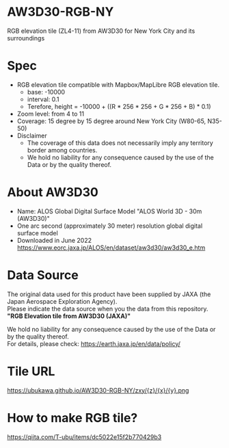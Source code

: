 # AW3D30-RGB-NY
RGB elevation tile (ZL4-11) from AW3D30  for New York City and its surroundings

# Spec
* RGB elevation tile compatible with Mapbox/MapLibre RGB elevation tile.
	* base: -10000
	* interval: 0.1
	* Terefore, height = -10000 + ((R * 256 * 256 + G * 256 + B) * 0.1)
* Zoom level: from 4 to 11
* Coverage: 15 degree by 15 degree around New York City (W80-65, N35-50)
* Disclaimer
	* The coverage of this data does not necessarily imply any territory border among countries. 
	* We hold no liability for any consequence caused by the use of the Data or by the quality thereof. 

# About AW3D30
* Name: ALOS Global Digital Surface Model "ALOS World 3D - 30m (AW3D30)"
* One arc second (approximately 30 meter) resolution global digital surface model
* Downloaded in June 2022
https://www.eorc.jaxa.jp/ALOS/en/dataset/aw3d30/aw3d30_e.htm

# Data Source
The original data used for this product have been supplied by JAXA (the Japan Aerospace Exploration Agency).  
Please indicate the data source when you the data from this repository.   
**"RGB Elevation tile from AW3D30 (JAXA)"**  

We hold no liability for any consequence caused by the use of the Data or by the quality thereof.   
For details, please check: https://earth.jaxa.jp/en/data/policy/

# Tile URL
https://ubukawa.github.io/AW3D30-RGB-NY/zxy/{z}/{x}/{y}.png

# How to make RGB tile?
https://qiita.com/T-ubu/items/dc5022e15f2b770429b3
